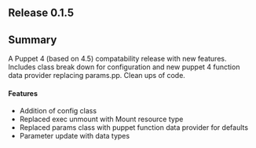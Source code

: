 ## Release 0.1.5
## Summary

A Puppet 4 (based on 4.5) compatability release with new features. Includes class break down for configuration and new puppet 4 function data provider replacing params.pp.
Clean ups of code. 

#### Features
- Addition of config class
- Replaced exec unmount with Mount resource type
- Replaced params class with puppet function data provider for defaults
- Parameter update with data types
